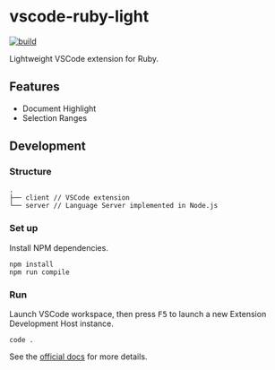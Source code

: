 # vscode-ruby-light

[![build](https://github.com/r7kamura/vscode-ruby-light/actions/workflows/build.yml/badge.svg)](https://github.com/r7kamura/vscode-ruby-light/actions/workflows/build.yml)

Lightweight VSCode extension for Ruby.

## Features

- Document Highlight
- Selection Ranges

## Development

### Structure

```
.
├── client // VSCode extension
└── server // Language Server implemented in Node.js
```

### Set up

Install NPM dependencies.

```
npm install
npm run compile
```

### Run

Launch VSCode workspace, then press <kbd>F5</kbd> to launch a new Extension Development Host instance.

```
code .
```

See the [official docs](https://code.visualstudio.com/api/language-extensions/language-server-extension-guide) for more details.
